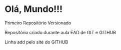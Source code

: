 # Olá, Mundo!!!
 
 Primeiro Repositório Versionado
 
 Repositório criado durante aula EAD de GIT e GITHUB
 
 Linha add pelo site do GITHUB
